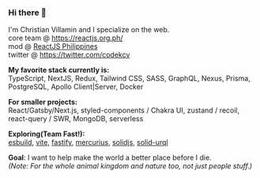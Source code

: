 ### Hi there 👋
I'm Christian Villamin and I specialize on the web.   
core team @ https://reactjs.org.ph/  
mod @ [ReactJS Philippines](https://www.facebook.com/groups/reactjsphilippines)  
twitter @ https://twitter.com/codekcv

**My favorite stack currently is:**  
TypeScript, NextJS, Redux, Tailwind CSS, SASS, GraphQL, Nexus, Prisma, PostgreSQL, Apollo Client|Server, Docker

**For smaller projects:**  
React/Gatsby/Next.js, styled-components / Chakra UI, zustand / recoil, react-query / SWR, MongoDB, serverless

**Exploring(Team Fast!):**  
[esbuild](https://github.com/evanw/esbuild), [vite](https://vitejs.dev/), [fastify](https://www.fastify.io/), [mercurius](https://mercurius.dev/), [solidjs](https://www.solidjs.com/), [solid-urql](https://www.npmjs.com/package/solid-urql) 

**Goal**: I want to help make the world a better place before I die.  
*(Note: For the whole animal kingdom and nature too, not just people stuff.)*

<!--
**codekcv/codekcv** is a ✨ _special_ ✨ repository because its `README.md` (this file) appears on your GitHub profile.

Here are some ideas to get you started:

- 🔭 I’m currently working on ...
- 🌱 I’m currently learning ...
- 👯 I’m looking to collaborate on ...
- 🤔 I’m looking for help with ...
- 💬 Ask me about ...
- 📫 How to reach me: ...
- 😄 Pronouns: ...
- ⚡ Fun fact: ...

// ===[ Scratch Pad ]=== //
Front-End: TypeScript, NextJS, Redux, Stitches, Apollo Client
Back-End: TypeScript, Apollo Server, Nexus, Prisma, PostgreSQL
Tooling: ...

TypeScript, NextJS, GraphQL, PostgreSQL, Nexus, Prisma, Redux, Docker, Nx
-->
